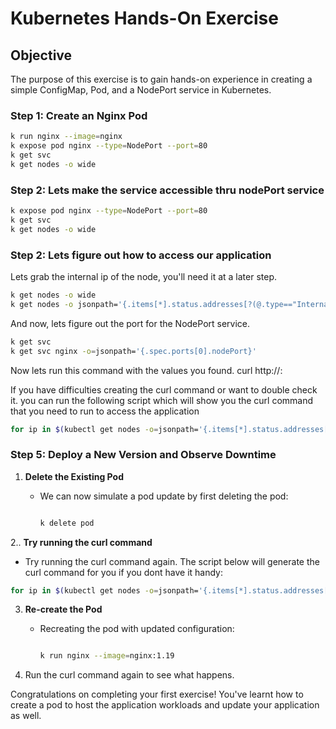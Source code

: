 # Kubernetes Hands-On Exercise

 

## Objective

The purpose of this exercise is to gain hands-on experience in creating a simple ConfigMap, Pod, and a NodePort service in Kubernetes.
 

### Step 1: Create an Nginx Pod


```bash
k run nginx --image=nginx
k expose pod nginx --type=NodePort --port=80
k get svc
k get nodes -o wide
 ```
 

### Step 2: Lets make the service accessible thru nodePort service

  ```bash
k expose pod nginx --type=NodePort --port=80
k get svc
k get nodes -o wide
  ```

### Step 2: Lets figure out how to access our application

 Lets grab the internal ip of the node, you'll need it at a later step.

 ```bash
k get nodes -o wide
k get nodes -o jsonpath='{.items[*].status.addresses[?(@.type=="InternalIP")].address}'
  ```
 And now, lets figure out the port for the NodePort service.
 ```bash
k get svc
k get svc nginx -o=jsonpath='{.spec.ports[0].nodePort}'
  ```
Now lets run this command with the values you found.
curl http://<node-ip>:<node-port>

If you have difficulties creating the curl command or want to double check it. you can run the following script which will show you the curl command that you need to run to access the application

```bash
for ip in $(kubectl get nodes -o=jsonpath='{.items[*].status.addresses[?(@.type=="InternalIP")].address}'); do port=$(kubectl get svc nginx -o=jsonpath='{.spec.ports[0].nodePort}'); echo "curl http://$ip:$port"; done
```

### Step 5: Deploy a New Version and Observe Downtime

 

1. **Delete the Existing Pod**

   - We can now simulate a pod update by first deleting the pod:

     ```bash

     k delete pod

     ```

2.. **Try running the curl command**

   - Try running the curl command again.
The script below will generate the curl command for you if you dont have it handy:

 ```bash
for ip in $(kubectl get nodes -o=jsonpath='{.items[*].status.addresses[?(@.type=="InternalIP")].address}'); do port=$(kubectl get svc nginx -o=jsonpath='{.spec.ports[0].nodePort}'); echo "curl http://$ip:$port"; done
```
 

3. **Re-create the Pod**

   - Recreating the pod with updated configuration:

 

     ```bash

     k run nginx --image=nginx:1.19

     ```

 4. Run the curl command again to see what happens.


 

Congratulations on completing your first exercise! You've learnt how to create a pod to host the application workloads and update your application as well.
